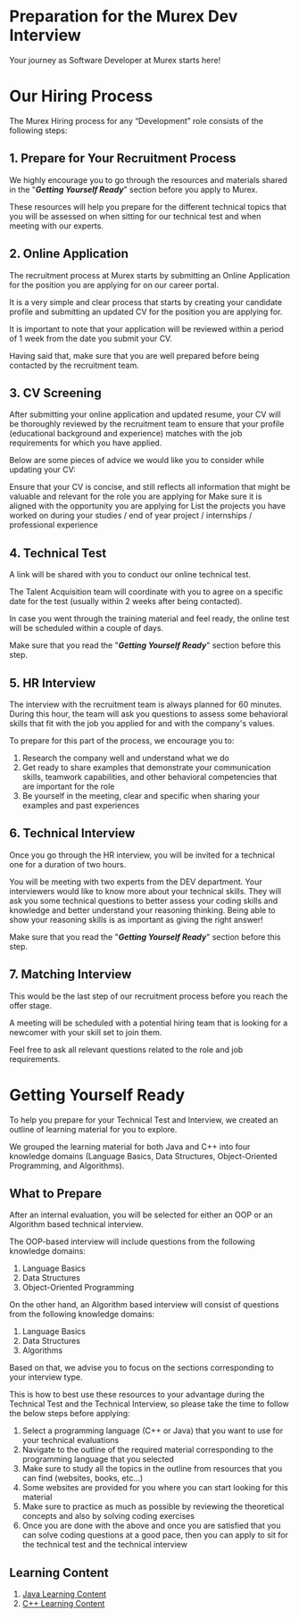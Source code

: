 # Preparation for the Murex Dev Interview 

Your journey as Software Developer at Murex starts here! 

# Our Hiring Process 

The Murex Hiring process for any “Development” role consists of the following steps:

## 1. Prepare for Your Recruitment Process

We highly encourage you to go through the resources and materials shared in the "_**Getting Yourself Ready**_" section before you apply to Murex.

These resources will help you prepare for the different technical topics that you will be assessed on when sitting for our technical test and when meeting with our experts.

## 2. Online Application

The recruitment process at Murex starts by submitting an Online Application for the position you are applying for on our career portal.

It is a very simple and clear process that starts by creating your candidate profile and submitting an updated CV for the position you are applying for.

It is important to note that your application will be reviewed within a period of 1 week from the date you submit your CV.

Having said that, make sure that you are well prepared before being contacted by the recruitment team.

## 3. CV Screening

After submitting your online application and updated resume, your CV will be thoroughly reviewed by the recruitment team to ensure that your profile (educational background and experience) matches with the job requirements for which you have applied.

Below are some pieces of advice we would like you to consider while updating your CV:

Ensure that your CV is concise, and still reflects all information that might be valuable and relevant for the role you are applying for
Make sure it is aligned with the opportunity you are applying for
List the projects you have worked on during your studies / end of year project / internships / professional experience

## 4. Technical Test

A link will be shared with you to conduct our online technical test.

The Talent Acquisition team will coordinate with you to agree on a specific date for the test (usually within 2 weeks after being contacted).

In case you went through the training material and feel ready, the online test will be scheduled within a couple of days.

Make sure that you read the "_**Getting Yourself Ready**_" section before this step.

## 5. HR Interview

The interview with the recruitment team is always planned for 60 minutes. During this hour, the team will ask you questions to assess some behavioral skills that fit with the job you applied for and with the company's values.

To prepare for this part of the process, we encourage you to:

1. Research the company well and understand what we do
2. Get ready to share examples that demonstrate your communication skills, teamwork capabilities, and other behavioral competencies that are important for the role
3. Be yourself in the meeting, clear and specific when sharing your examples and past experiences

## 6. Technical Interview

Once you go through the HR interview, you will be invited for a technical one for a duration of two hours.

You will be meeting with two experts from the DEV department. Your interviewers would like to know more about your technical skills. They will ask you some technical questions to better assess your coding skills and knowledge and better understand your reasoning thinking. Being able to show your reasoning skills is as important as giving the right answer!

Make sure that you read the "_**Getting Yourself Ready**_" section before this step.

## 7. Matching Interview

This would be the last step of our recruitment process before you reach the offer stage.

A meeting will be scheduled with a potential hiring team that is looking for a newcomer with your skill set to join them.

Feel free to ask all relevant questions related to the role and job requirements.

# Getting Yourself Ready

To help you prepare for your Technical Test and Interview, we created an outline of learning material for you to explore.

We grouped the learning material for both Java and C++ into four knowledge domains (Language Basics, Data Structures, Object-Oriented Programming, and Algorithms).

## What to Prepare
After an internal evaluation, you will be selected for either an OOP or an Algorithm based technical interview.

The OOP-based interview will include questions from the following knowledge domains: 
1. Language Basics
2. Data Structures
3. Object-Oriented Programming

On the other hand, an Algorithm based interview will consist of questions from the following knowledge domains: 
1. Language Basics
2. Data Structures
3. Algorithms

Based on that, we advise you to focus on the sections corresponding to your interview type.

This is how to best use these resources to your advantage during the Technical Test and the Technical Interview, so please take the time to follow the below steps before applying:

1. Select a programming language (C++ or Java) that you want to use for your technical evaluations
2. Navigate to the outline of the required material corresponding to the programming language that you selected
3. Make sure to study all the topics in the outline from resources that you can find (websites, books, etc...)
4. Some websites are provided for you where you can start looking for this material
5. Make sure to practice as much as possible by reviewing the theoretical concepts and also by solving coding exercises
6. Once you are done with the above and once you are satisfied that you can solve coding questions at a good pace, then you can apply to sit for the technical test and the technical interview

## Learning Content

1. [Java Learning Content](./JAVA.md)
2. [C++ Learning Content](./CPP.md)


